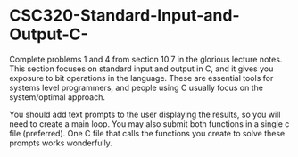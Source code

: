 # CSC320-Standard-Input-and-Output-C-

Complete problems 1 and 4 from section 10.7 in the glorious lecture notes. This section focuses on standard input and output in C, and it gives you exposure to bit operations in the language. These are essential tools for systems level programmers, and people using C usually focus on the system/optimal approach. 

You should add text prompts to the user displaying the results, so you will need to create a main loop. You may also submit both functions in a single c file (preferred). One C file that calls the functions you create to solve these prompts works wonderfully. 

